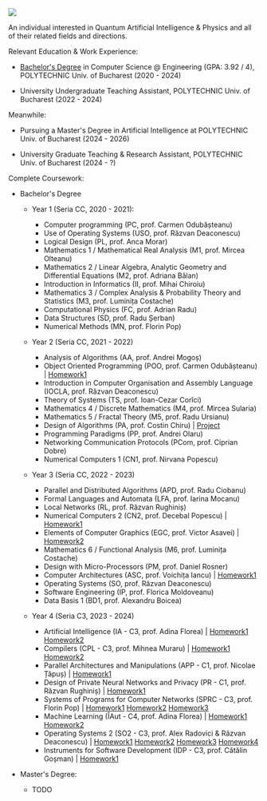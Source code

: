 <img src=https://github.com/CatalinACS/CatalinACS/raw/main/CatalinACS.svg/>

An individual interested in Quantum Artificial Intelligence & Physics and all of their related fields and directions.

Relevant Education & Work Experience:

- [Bachelor's Degree](https://github.com/CatalinACS/Bachelor_Thesis) in Computer Science @ Engineering (GPA: 3.92 / 4), POLYTECHNIC Univ. of Bucharest (2020 - 2024)

- University Undergraduate Teaching Assistant, POLYTECHNIC Univ. of Bucharest (2022 - 2024)

Meanwhile:

- Pursuing a Master's Degree in Artificial Intelligence at POLYTECHNIC Univ. of Bucharest (2024 - 2026)

- University Graduate Teaching & Research Assistant, POLYTECHNIC Univ. of Bucharest (2024 - ?)

Complete Coursework:

- Bachelor's Degree
  - Year 1 (Seria CC, 2020 - 2021):
    - Computer programming (PC, prof. Carmen Odubășteanu)
    - Use of Operating Systems (USO, prof. Răzvan Deaconescu)
    - Logical Design (PL, prof. Anca Morar)
    - Mathematics 1 / Mathematical Real Analysis (M1, prof. Mircea Olteanu)
    - Mathematics 2 / Linear Algebra, Analytic Geometry and Differential Equations (M2, prof. Adriana Bălan) 
    - Introduction in Informatics (II, prof. Mihai Chiroiu)
    - Mathematics 3 / Complex Analysis & Probability Theory and Statistics (M3, prof. Luminița Costache)
    - Computational Physics (FC, prof. Adrian Radu)
    - Data Structures (SD, prof. Radu Șerban)
    - Numerical Methods (MN, prof. Florin Pop)
  
  - Year 2 (Seria CC, 2021 - 2022)
    - Analysis of Algorithms (AA, prof. Andrei Mogoș)
    - Object Oriented Programming (POO, prof. Carmen Odubășteanu) | [Homework1](https://github.com/CatalinACS/HW1_POO)
    - Introduction in Computer Organisation and Assembly Language (IOCLA, prof. Răzvan Deaconescu)
    - Theory of Systems (TS, prof. Ioan-Cezar Corîci)
    - Mathematics 4 / Discrete Mathematics (M4, prof. Mircea Sularia)
    - Mathematics 5 / Fractal Theory (M5, prof. Radu Ursianu)
    - Design of Algorithms (PA, prof. Costin Chiru) | [Project](https://github.com/CatalinACS/Project_PA)
    - Programming Paradigms (PP, prof. Andrei Olaru)
    - Networking Communication Protocols (PCom, prof. Ciprian Dobre)
    - Numerical Computers 1 (CN1, prof. Nirvana Popescu)
  
  - Year 3 (Seria CC, 2022 - 2023)
    - Parallel and Distributed Algorithms (APD, prof. Radu Ciobanu)
    - Formal Languages and Automata (LFA, prof. Iarina Mocanu)
    - Local Networks (RL, prof. Răzvan Rughiniș)
    - Numerical Computers 2 (CN2, prof. Decebal Popescu) | [Homework1](https://github.com/CatalinACS/HW1_CN2)
    - Elements of Computer Graphics (EGC, prof. Victor Asavei) | [Homework2](https://github.com/CatalinACS/HW2_EGC)
    - Mathematics 6 / Functional Analysis (M6, prof. Luminița Costache)
    - Design with Micro-Processors (PM, prof. Daniel Rosner)
    - Computer Architectures (ASC, prof. Voichița Iancu) | [Homework1](https://github.com/CatalinACS/HW1_ASC)
    - Operating Systems (SO, prof. Răzvan Deaconescu)
    - Software Engineering (IP, prof. Florica Moldoveanu)
    - Data Basis 1 (BD1, prof. Alexandru Boicea)
  
  - Year 4 (Seria C3, 2023 - 2024)
    - Artificial Intelligence (IA - C3, prof. Adina Florea) | [Homework1](https://github.com/CatalinACS/HW1_IA) [Homework2](https://github.com/CatalinACS/HW2_IA)
    - Compilers (CPL - C3, prof. Mihnea Muraru) | [Homework1](https://github.com/CatalinACS/HW1_CPL) [Homework2](https://github.com/CatalinACS/HW2_CPL)
    - Parallel Architectures and Manipulations (APP - C1, prof. Nicolae Țăpuș) | [Homework1](https://github.com/CatalinACS/HW1_APP)
    - Design of Private Neural Networks and Privacy (PR - C1, prof. Răzvan Rughiniș) | [Homework1](https://github.com/CatalinACS/HW1_PR)
    - Systems of Programs for Computer Networks (SPRC - C3, prof. Florin Pop) | [Homework1](https://github.com/CatalinACS/HW1_SPRC) [Homework2](https://github.com/CatalinACS/HW2_SPRC) [Homework3](https://github.com/CatalinACS/HW3_SPRC)
    - Machine Learning (ÎAut - C4, prof. Adina Florea) | [Homework1](https://github.com/CatalinACS/HW1_IAut) [Homework2](https://github.com/CatalinACS/HW2_IAut)
    - Operating Systems 2 (SO2 - C3, prof. Alex Radovici & Răzvan Deaconescu) | [Homework1](https://github.com/CatalinACS/HW1_SO2) [Homework2](https://github.com/CatalinACS/HW2_SO2) [Homework3](https://github.com/CatalinACS/HW3_SO2) [Homework4](https://github.com/CatalinACS/HW4_SO2)
    - Instruments for Software Development (IDP - C3, prof. Cătălin Goșman) | [Homework1](https://github.com/CatalinACS/HW1_IDP)
   
- Master's Degree:
  - TODO
